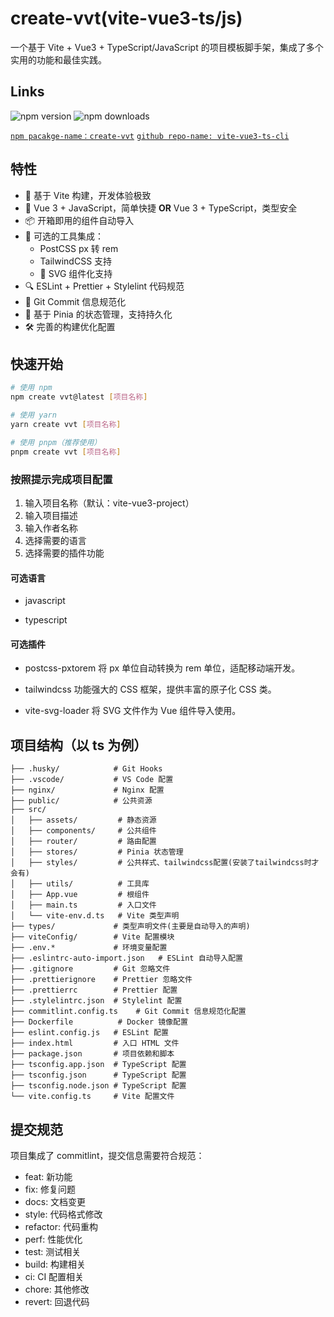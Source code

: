 # create-vvt(vite-vue3-ts/js)

一个基于 Vite + Vue3 + TypeScript/JavaScript 的项目模板脚手架，集成了多个实用的功能和最佳实践。

## Links

![npm version](https://img.shields.io/npm/v/create-vvt.svg)
![npm downloads](https://img.shields.io/npm/dm/create-vvt.svg)

[`npm pacakge-name：create-vvt`](https://www.npmjs.com/package/create-vvt)
[`github repo-name: vite-vue3-ts-cli`](https://github.com/star-devil/vite-vue3-ts-cli/tree/cli)

## 特性

- 🚀 基于 Vite 构建，开发体验极致
- 💪 Vue 3 + JavaScript，简单快捷 **OR** Vue 3 + TypeScript，类型安全
- 📦 开箱即用的组件自动导入
- 🎨 可选的工具集成：
  - PostCSS px 转 rem
  - TailwindCSS 支持
  - 🎯 SVG 组件化支持
- 🔍 ESLint + Prettier + Stylelint 代码规范
- 📝 Git Commit 信息规范化
- 💾 基于 Pinia 的状态管理，支持持久化
- 🛠 完善的构建优化配置

## 快速开始

```bash
# 使用 npm
npm create vvt@latest [项目名称]

# 使用 yarn
yarn create vvt [项目名称]

# 使用 pnpm（推荐使用）
pnpm create vvt [项目名称]
```

### 按照提示完成项目配置

1. 输入项目名称（默认：vite-vue3-project）
2. 输入项目描述
3. 输入作者名称
4. 选择需要的语言
5. 选择需要的插件功能

#### 可选语言

- javascript

- typescript

#### 可选插件

- postcss-pxtorem
将 px 单位自动转换为 rem 单位，适配移动端开发。

- tailwindcss
功能强大的 CSS 框架，提供丰富的原子化 CSS 类。

- vite-svg-loader
将 SVG 文件作为 Vue 组件导入使用。

## 项目结构（以 ts 为例）

```plaintext
├── .husky/            # Git Hooks
├── .vscode/           # VS Code 配置
├── nginx/             # Nginx 配置
├── public/            # 公共资源
├── src/
│   ├── assets/         # 静态资源
│   ├── components/     # 公共组件
│   ├── router/         # 路由配置
│   ├── stores/         # Pinia 状态管理
│   ├── styles/         # 公共样式、tailwindcss配置(安装了tailwindcss时才会有)
│   ├── utils/          # 工具库
│   ├── App.vue         # 根组件
│   ├── main.ts         # 入口文件
│   └── vite-env.d.ts   # Vite 类型声明
├── types/             # 类型声明文件(主要是自动导入的声明)
├── viteConfig/        # Vite 配置模块
├── .env.*             # 环境变量配置
├── .eslintrc-auto-import.json   # ESLint 自动导入配置
├── .gitignore         # Git 忽略文件
├── .prettierignore    # Prettier 忽略文件
├── .prettierrc        # Prettier 配置
├── .stylelintrc.json  # Stylelint 配置
├── commitlint.config.ts    # Git Commit 信息规范化配置
├── Dockerfile          # Docker 镜像配置
├── eslint.config.js   # ESLint 配置
├── index.html         # 入口 HTML 文件
├── package.json       # 项目依赖和脚本
├── tsconfig.app.json  # TypeScript 配置
├── tsconfig.json      # TypeScript 配置
├── tsconfig.node.json # TypeScript 配置
└── vite.config.ts     # Vite 配置文件
 ```

## 提交规范

项目集成了 commitlint，提交信息需要符合规范：

- feat: 新功能
- fix: 修复问题
- docs: 文档变更
- style: 代码格式修改
- refactor: 代码重构
- perf: 性能优化
- test: 测试相关
- build: 构建相关
- ci: CI 配置相关
- chore: 其他修改
- revert: 回退代码
